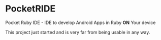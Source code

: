 # PocketRIDE
Pocket Ruby IDE - IDE to develop Android Apps in Ruby **ON** Your device

This project just started and is very far from being usable in any way.
